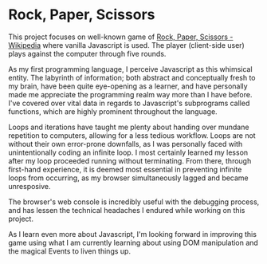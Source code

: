 # Rock, Paper, Scissors

This project focuses on well-known game of [Rock, Paper, Scissors - Wikipedia](https://en.wikipedia.org/wiki/Rock_paper_scissors "Rock, Paper Scissors") where vanilla Javascript is used. The player (client-side user) plays against the computer through five rounds.

As my first programming language, I perceive Javascript as this whimsical entity. The labyrinth of information; both abstract and conceptually fresh to my brain, have been quite eye-opening as a learner, and have personally made me appreciate the programming realm way more than I have before. I've covered over vital data in regards to Javascript's subprograms called functions, which are highly prominent throughout the language.

 Loops and iterations have taught me plenty about handing over mundane repetition to computers, allowing for a less tedious workflow. Loops are not without their own error-prone downfalls, as I was personally faced with unintentionally coding an infinite loop. I most certainly learned my lesson after my loop proceeded running without terminating. From there, through first-hand experience, it is deemed most essential in preventing infinite loops from occurring, as my browser simultaneously lagged and became unresposive.

The browser's web console is incredibly useful with the debugging process, and has lessen the technical headaches I endured while working on this project. 

As I learn even more about Javascript, I'm looking forward in improving this game using what I am currently learning about using DOM manipulation and the magical Events to liven things up.



